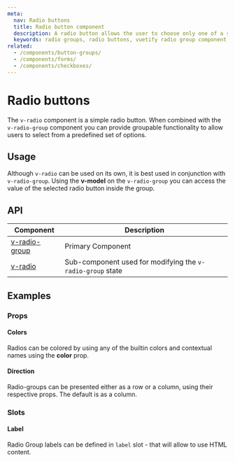 ```yaml
---
meta:
  nav: Radio buttons
  title: Radio button component
  description: A radio button allows the user to choose only one of a set of options using a radio group.
  keywords: radio groups, radio buttons, vuetify radio group component, vuetify radio component, vue radio component, vue radio group component
related:
  - /components/button-groups/
  - /components/forms/
  - /components/checkboxes/
---
```


# Radio buttons

The `v-radio` component is a simple radio button. When combined with  the `v-radio-group` component you can provide groupable functionality to allow users to select from a predefined set of options.

## Usage

Although `v-radio` can be used on its own, it is best used in conjunction with `v-radio-group`. Using the **v-model** on the `v-radio-group` you can access the value of the selected radio button inside the group.

<usage name="v-radio-group" />

<entry />

## API

| Component | Description |
| - | - |
| [v-radio-group](/api/v-radio-group/) | Primary Component |
| [v-radio](/api/v-radio/) | Sub-component used for modifying the `v-radio-group` state |

<api-inline hide-links />

## Examples

### Props

#### Colors

Radios can be colored by using any of the builtin colors and contextual names using the **color** prop.

<example file="v-radio-group/prop-colors" />

#### Direction

Radio-groups can be presented either as a row or a column, using their respective props. The default is as a column.

<example file="v-radio-group/prop-direction" />

### Slots

#### Label

Radio Group labels can be defined in `label` slot - that will allow to use HTML content.

<example file="v-radio-group/slot-label" />
